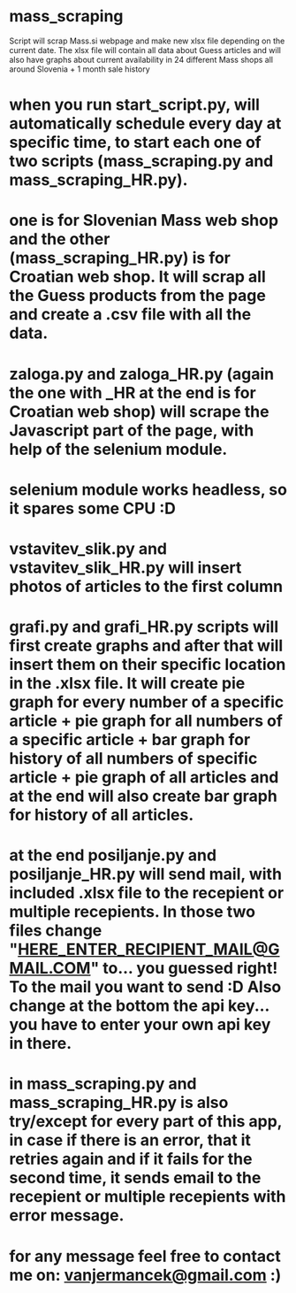 # mass_scraping
Script will scrap Mass.si webpage and make new xlsx file depending on the current date. The xlsx file will contain all data about Guess articles and will also have graphs about current availability in 24 different Mass shops all around Slovenia + 1 month sale history

# when you run start_script.py, will automatically schedule every day at specific time, to start each one of two scripts (mass_scraping.py and mass_scraping_HR.py).
# one is for Slovenian Mass web shop and the other (mass_scraping_HR.py) is for Croatian web shop. It will scrap all the Guess products from the page and create a .csv file with all the data.
# zaloga.py and zaloga_HR.py (again the one with _HR at the end is for Croatian web shop) will scrape the Javascript part of the page, with help of the selenium module.
# selenium module works headless, so it spares some CPU :D
# vstavitev_slik.py and vstavitev_slik_HR.py will insert photos of articles to the first column
# grafi.py and grafi_HR.py scripts will first create graphs and after that will insert them on their specific location in the .xlsx file. It will create pie graph for every number of a specific article + pie graph for all numbers of a specific article + bar graph for history of all numbers of specific article + pie graph of all articles and at the end will also create bar graph for history of all articles.
# at the end posiljanje.py and posiljanje_HR.py will send mail, with included .xlsx file to the recepient or multiple recepients. In those two files change "HERE_ENTER_RECIPIENT_MAIL@GMAIL.COM" to... you guessed right! To the mail you want to send :D Also change at the bottom the api key... you have to enter your own api key in there.
# in mass_scraping.py and mass_scraping_HR.py is also try/except for every part of this app, in case if there is an error, that it retries again and if it fails for the second time, it sends email to the recepient or multiple recepients with error message.


# for any message feel free to contact me on: vanjermancek@gmail.com  :)
